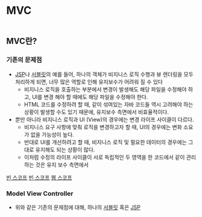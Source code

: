 # MVC

```table-of-contents
```

##  MVC란?

### 기존의 문제점
- [JSP](JSP.md)나 [서블릿](../CS/Web/서블릿.md)의 예를 들어, 하나의 객체가 비지니스 로직 수행과 뷰 렌더링을 모두 처리하게 되면, 너무 많은 역할로 인해 유지보수가 어려워 질 수 있다
	- 비지니스 로직을 호출하는 부분에서 변경이 발생해도 해당 파일을 수정해야 하고, UI를 변경 해야 할 때에도 해당 파일을 수정해야 한다.
	- HTML 코드를 수정하려 할 때, 같이 섞여있는 자바 코드들 역시 고려해야 하는 상황이 발생할 수도 있기 때문에, 유지보수 측면에서 비효율적이다.
- 뿐만 아니라 비지니스 로직과 UI (View)의 경우에는 변경 라이프 사이클이 다르다.
	- 비지니스 요구 사항에 맞춰 로직을 변경하고자 할 때, UI의 경우에는 변화 소요가 없을 가능성이 높다.
	- 반대로 UI를 개선하려고 할 때, 비지니스 로직 및 필요한 데이터의 경우에는 그대로 유지해도 되는 상황이 많다.
	- 이처럼 수정의 라이프 사이클이 서로 독립적인 두 영역을 한 코드에서 같이 관리하는 것은 유지 보수 측면에서 

[빈 스코프](../Spring/빈%20스코프.md#웹%20스코프)
[](../Spring/빈%20스코프.md#웹%20스코프|빈%20스코프)
[빈 스코프](../Spring/빈%20스코프.md)
[](../Spring/빈%20스코프.md#웹%20스코프|웹%20스코프)
[웹 스코프](../Spring/빈%20스코프.md#싱글톤%20빈과%20프로토타입%20빈을%20함께%20사용할%20때의%20주의점)
### Model View Controller
- 위와 같은 기존의 문제점에 대해, 하나의 [서블릿](../CS/Web/서블릿.md) 혹은 [JSP](JSP.md)